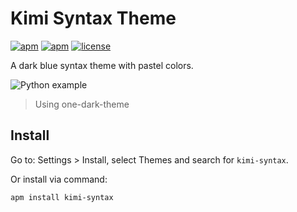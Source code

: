 # Kimi Syntax Theme

[![apm](https://img.shields.io/apm/v/kimi-syntax.svg)](https://atom.io/packages/kimi-syntax)
[![apm](https://img.shields.io/apm/dm/kimi-syntax.svg)](https://atom.io/packages/kimi-syntax)
[![license](https://img.shields.io/github/license/LuqueDaniel/kimi-syntax.svg)](https://github.com/LuqueDaniel/kimi-syntax/blob/master/LICENSE.md)

A dark blue syntax theme with pastel colors.

![Python example](https://user-images.githubusercontent.com/1286535/39961067-cbfb5178-562e-11e8-8b0f-9f4201476217.png)
> Using one-dark-theme

## Install

Go to: Settings > Install, select Themes and search for `kimi-syntax`.

Or install via command:
```shell
apm install kimi-syntax
```
